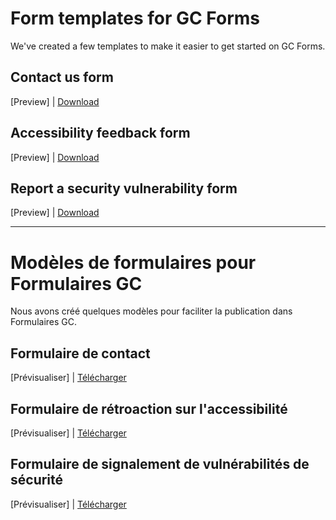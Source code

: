 # Form templates for GC Forms
We've created a few templates to make it easier to get started on GC Forms.

## Contact us form 
[Preview] | [Download](https://github.com/cds-snc/forms-templates/blob/main/Contact%20us%20%7C%20Nous%20joindre)

## Accessibility feedback form 
[Preview] | [Download](https://github.com/cds-snc/forms-templates/blob/main/Feedback%20form%20%7C%20Formulaire%20de%20r%C3%A9troaction)

 ## Report a security vulnerability form 
[Preview] | [Download](https://github.com/cds-snc/forms-templates/blob/main/reporting-signalement.json)

---

# Modèles de formulaires pour Formulaires GC
Nous avons créé quelques modèles pour faciliter la publication dans Formulaires GC.

## Formulaire de contact 
[Prévisualiser] | [Télécharger](https://github.com/cds-snc/forms-templates/blob/main/Contact%20us%20%7C%20Nous%20joindre)

## Formulaire de rétroaction sur l'accessibilité 
[Prévisualiser] | [Télécharger](https://github.com/cds-snc/forms-templates/blob/main/Feedback%20form%20%7C%20Formulaire%20de%20r%C3%A9troaction)

## Formulaire de signalement de vulnérabilités de sécurité 
[Prévisualiser] | [Télécharger](https://github.com/cds-snc/forms-templates/blob/main/reporting-signalement.json)
